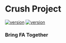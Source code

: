 # Crush Project

[![version](https://img.shields.io/badge/version-1.0-green.svg)](https://semver.org)
[![version](https://img.shields.io/badge/tomcat-v9.0.0-yellow)](https://semver.org)
### Bring FA Together

